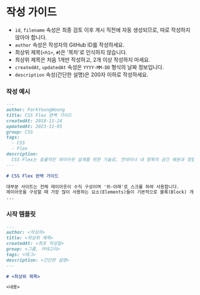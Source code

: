 # 작성 가이드

- `id`, `filename` 속성은 최종 검토 이후 게시 직전에 자동 생성되므로, 따로 작성하지 않아야 합니다.
- `author` 속성은 작성자의 GitHub ID를 작성하세요.
- 최상위 제목(`<h1>`, `#`)은 '목차'로 인식하지 않습니다.
- 최상위 제목은 처음 1개만 작성하고, 2개 이상 작성하지 마세요.
- `createdAt`, `updatedAt` 속성은 `YYYY-MM-DD` 형식의 날짜 정보입니다.
- `description` 속성(간단한 설명)은 200자 이하로 작성하세요.

### 작성 예시

```markdown
---
author: ParkYoungWoong
title: CSS Flex 완벽 가이드
createdAt: 2018-11-24
updatedAt: 2023-11-05
group: CSS
tags:
  - CSS
  - Flex
description:
  CSS Flex는 효율적인 레이아웃 설계를 위한 기술로, 컨테이너 내 항목의 공간 배분과 정렬을 유연하게 관리합니다. 이를 통해 반응형 디자인 레이아웃이 쉬워지고 복잡한 계산 없이도 요소를 원하는 대로 배치할 수 있습니다.
---

# CSS Flex 완벽 가이드

대부분 사이트는 전체 레이아웃이 수직 구성이며 '위-아래'로 스크롤 하여 사용합니다.
레이아웃을 구성할 때 가장 많이 사용하는 요소(Elements)들이 기본적으로 블록(Block) 개념으로 표시(Display)되며 이는 뷰(View)에 수직(위에서 아래로)으로 쌓이기 때문에 수직 구성은 상대적으로 쉽게 만들 수 있습니다.
...
```

### 시작 템플릿

```markdown
---
author: <작성자>
title: <최상위 제목>
createdAt: <최초 작성일>
group: <그룹, 카테고리>
tags: <태그>
description: <간단한 설명>
---

# <최상위 제목>

<내용>
```